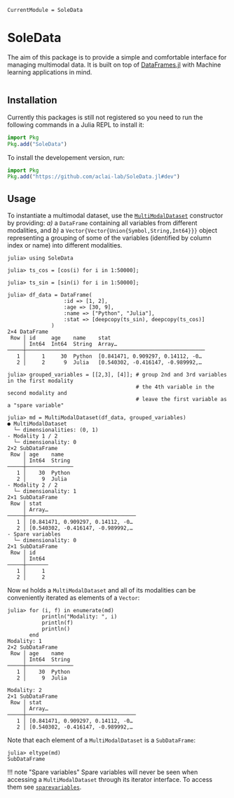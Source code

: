 ```@meta
CurrentModule = SoleData
```

# SoleData

The aim of this package is to provide a simple and comfortable interface for managing
multimodal data.
It is built
 on top of
[DataFrames.jl](https://github.com/JuliaData/DataFrames.jl/)
with Machine learning applications in mind.

```@contents
```

## Installation

Currently this packages is still not registered so you need to run the following
commands in a Julia REPL to install it:

```julia
import Pkg
Pkg.add("SoleData")
```

To install the developement version, run:

```julia
import Pkg
Pkg.add("https://github.com/aclai-lab/SoleData.jl#dev")
```


## Usage

To instantiate a multimodal dataset, use the [`MultiModalDataset`](@ref)
constructor by providing: *a)* a
`DataFrame` containing all variables from different modalities, and 
*b)* a
`Vector{Vector{Union{Symbol,String,Int64}}}` object representing a
grouping of some of the variables (identified by column index or name)
into different modalities.

```julia-repl
julia> using SoleData

julia> ts_cos = [cos(i) for i in 1:50000];

julia> ts_sin = [sin(i) for i in 1:50000];

julia> df_data = DataFrame(
                  :id => [1, 2],
                  :age => [30, 9],
                  :name => ["Python", "Julia"],
                  :stat => [deepcopy(ts_sin), deepcopy(ts_cos)]
              )
2×4 DataFrame
 Row │ id     age    name    stat                              
     │ Int64  Int64  String  Array…                            
─────┼─────────────────────────────────────────────────────────
   1 │     1     30  Python  [0.841471, 0.909297, 0.14112, -0…
   2 │     2      9  Julia   [0.540302, -0.416147, -0.989992,…

julia> grouped_variables = [[2,3], [4]]; # group 2nd and 3rd variables in the first modality
                                         # the 4th variable in the second modality and
                                         # leave the first variable as a "spare variable"

julia> md = MultiModalDataset(df_data, grouped_variables)
● MultiModalDataset
  └─ dimensionalities: (0, 1)
- Modality 1 / 2
  └─ dimensionality: 0
2×2 SubDataFrame
 Row │ age    name   
     │ Int64  String
─────┼───────────────
   1 │    30  Python
   2 │     9  Julia
- Modality 2 / 2
  └─ dimensionality: 1
2×1 SubDataFrame
 Row │ stat                              
     │ Array…                            
─────┼───────────────────────────────────
   1 │ [0.841471, 0.909297, 0.14112, -0…
   2 │ [0.540302, -0.416147, -0.989992,…
- Spare variables
  └─ dimensionality: 0
2×1 SubDataFrame
 Row │ id    
     │ Int64
─────┼───────
   1 │     1
   2 │     2

```

Now `md` holds a `MultiModalDataset` and all of its modalities can be
conveniently iterated as elements of a `Vector`:

```julia-repl
julia> for (i, f) in enumerate(md)
           println("Modality: ", i)
           println(f)
           println()
       end
Modality: 1
2×2 SubDataFrame
 Row │ age    name   
     │ Int64  String
─────┼───────────────
   1 │    30  Python
   2 │     9  Julia

Modality: 2
2×1 SubDataFrame
 Row │ stat                              
     │ Array…                            
─────┼───────────────────────────────────
   1 │ [0.841471, 0.909297, 0.14112, -0…
   2 │ [0.540302, -0.416147, -0.989992,…
```

Note that each element of a `MultiModalDataset` is a `SubDataFrame`:

```julia-repl
julia> eltype(md)
SubDataFrame

```

!!! note "Spare variables"
    Spare variables will never be seen when accessing a `MultiModalDataset` through its
    iterator interface. To access them see [`sparevariables`](@ref).
